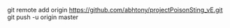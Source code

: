 git remote add origin https://github.com/abhtony/projectPoisonSting_vE.git
git push -u origin master